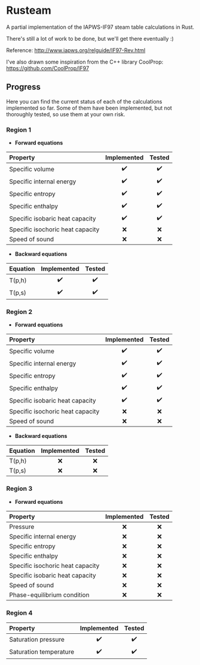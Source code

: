 # Rusteam

A partial implementation of the IAPWS-IF97 steam table calculations in Rust.

There's still a lot of work to be done, but we'll get there eventually :)

Reference: http://www.iapws.org/relguide/IF97-Rev.html

I've also drawn some inspiration from the C++ library CoolProp: https://github.com/CoolProp/IF97

## Progress

Here you can find the current status of each of the calculations implemented so far. Some of them have been implemented, but not thoroughly tested, so use them at your own risk.

### Region 1

- **Forward equations**

| Property | Implemented | Tested |
|:---------|:--------------:|:-------:|
|Specific volume                 |:heavy_check_mark:| :heavy_check_mark: |
|Specific internal energy        |:heavy_check_mark:| :heavy_check_mark: |
|Specific entropy                |:heavy_check_mark:| :heavy_check_mark: |
|Specific enthalpy               |:heavy_check_mark:| :heavy_check_mark: |
|Specific isobaric heat capacity |:heavy_check_mark:| :heavy_check_mark: |
|Specific isochoric heat capacity |:x:| :x: |
|Speed of sound|:x:| :x: |

- **Backward equations**

| Equation | Implemented | Tested |
|:---------|:--------------:|:-------:|
|T(p,h)                 |:heavy_check_mark:| :heavy_check_mark: |
|T(p,s)                 |:heavy_check_mark:| :heavy_check_mark: |


### Region 2

- **Forward equations**

| Property | Implemented | Tested |
|:---------|:--------------:|:-------:|
|Specific volume                 |:heavy_check_mark:| :heavy_check_mark: |
|Specific internal energy        |:heavy_check_mark:| :heavy_check_mark: |
|Specific entropy                |:heavy_check_mark:| :heavy_check_mark: |
|Specific enthalpy               |:heavy_check_mark:| :heavy_check_mark: |
|Specific isobaric heat capacity |:heavy_check_mark:| :heavy_check_mark: |
|Specific isochoric heat capacity |:x:| :x: |
|Speed of sound |:x:| :x: |

- **Backward equations**

| Equation | Implemented | Tested |
|:---------|:--------------:|:-------:|
|T(p,h)                |:x:| :x: |
|T(p,s)                 |:x:| :x: |

### Region 3

- **Forward equations**

| Property | Implemented | Tested |
|:---------|:--------------:|:-------:|
|Pressure|:x:| :x: |
|Specific internal energy|:x:| :x: |
|Specific entropy|:x:| :x: |
|Specific enthalpy|:x:| :x: |
|Specific isochoric heat capacity |:x:| :x: |
|Specific isobaric heat capacity |:x:| :x: |
|Speed of sound |:x:| :x: |
|Phase-equilibrium condition|:x:| :x: |

### Region 4

| Property | Implemented | Tested |
|:---------|:--------------:|:-------:|
|Saturation pressure |:heavy_check_mark:| :heavy_check_mark: |
|Saturation temperature |:heavy_check_mark:| :heavy_check_mark: |


